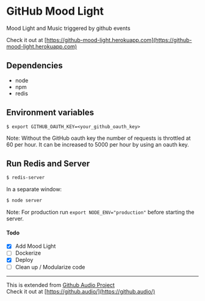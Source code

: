 GitHub Mood Light
============

Mood Light and Music triggered by github events

Check it out at [https://github-mood-light.herokuapp.com](https://github-mood-light.herokuapp.com)

Dependencies
---------------------
* node
* npm
* redis

Environment variables
---------------------

```
$ export GITHUB_OAUTH_KEY=<your_github_oauth_key>
```
Note: Without the GitHub oauth key the number of requests is throttled at 60 per hour. It can be increased to 5000 per hour by using an oauth key.

Run Redis and Server
----------

```bash
$ redis-server
```

In a separate window:

```bash
$ node server
```

Note: For production run `export NODE_ENV="production"` before starting the server.


#### Todo
- [x] Add Mood Light
- [ ] Dockerize
- [x] Deploy
- [ ] Clean up / Modularize code

---------------------
This is extended from [Github Audio Project](https://github.com/debugger22/github-audio)<br>
Check it out at [https://github.audio/](https://github.audio/)